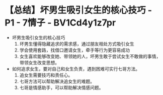 # 【总结】坏男生吸引女生的核心技巧 - P1 - 7情子 - BV1Cd4y1z7pr

-   坏男生吸引女生的核心技巧
    1.  坏男生懂得隐藏追求的需求感，通过朋友相处方式吸引女生
    2.  学会使用套路，找借口邀请女生，牵手等行为更容易成功
    3.  女生喜欢能够改变她、带领她的人，坏男生敢于尝试女生不敢做的事情，带领女生改变思想。
-   如何追求女生，要对自己和女生负责，遇到困难可实行七哥方法。
    1.  追女生需要技巧和责任心。
    2.  七哥方法可以帮助解决追女生的难题。
    3.  七哥是情感助手，可以帮助解决情感问题。